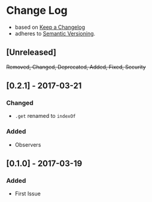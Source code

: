 <!-- markdownlint-disable MD022 MD024 MD026 MD032 MD041 -->

# Change Log

- based on [Keep a Changelog](http://keepachangelog.com/)
- adheres to [Semantic Versioning](http://semver.org/).

## [Unreleased]
~~Removed, Changed, Deprecated, Added, Fixed, Security~~

## [0.2.1] - 2017-03-21
### Changed
- `.get` renamed to `indexOf`

### Added
- Observers

## [0.1.0] - 2017-03-19
### Added
- First Issue
